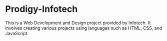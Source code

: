 # Prodigy-Infotech
This is a Web Development and Design project provided by Infotech. It involves creating various projects using languages such as HTML, CSS, and JavaScript.
